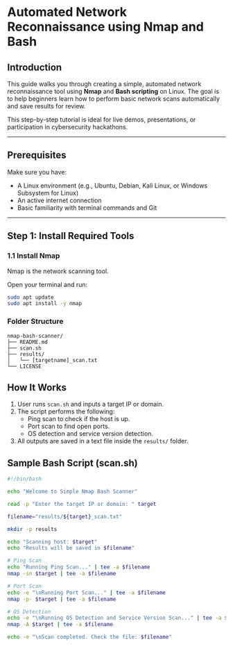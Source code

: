 # Automated Network Reconnaissance using Nmap and Bash

## Introduction

This guide walks you through creating a simple, automated network reconnaissance tool using **Nmap** and **Bash scripting** on Linux. The goal is to help beginners learn how to perform basic network scans automatically and save results for review.

This step-by-step tutorial is ideal for live demos, presentations, or participation in cybersecurity hackathons.

---

## Prerequisites

Make sure you have:

- A Linux environment (e.g., Ubuntu, Debian, Kali Linux, or Windows Subsystem for Linux)
- An active internet connection
- Basic familiarity with terminal commands and Git

---

## Step 1: Install Required Tools

### 1.1 Install Nmap

Nmap is the network scanning tool.

Open your terminal and run:

```bash
sudo apt update
sudo apt install -y nmap
```

### Folder Structure

```
nmap-bash-scanner/
├── README.md
├── scan.sh
├── results/
│   └── [targetname]_scan.txt
└── LICENSE
```

## How It Works

1. User runs `scan.sh` and inputs a target IP or domain.
2. The script performs the following:
   - Ping scan to check if the host is up.
   - Port scan to find open ports.
   - OS detection and service version detection.
3. All outputs are saved in a text file inside the `results/` folder.

## Sample Bash Script (scan.sh)

```bash
#!/bin/bash

echo "Welcome to Simple Nmap Bash Scanner"

read -p "Enter the target IP or domain: " target

filename="results/${target}_scan.txt"

mkdir -p results

echo "Scanning host: $target"
echo "Results will be saved in $filename"

# Ping Scan
echo "Running Ping Scan..." | tee -a $filename
nmap -sn $target | tee -a $filename

# Port Scan
echo -e "\nRunning Port Scan..." | tee -a $filename
nmap -p- $target | tee -a $filename

# OS Detection
echo -e "\nRunning OS Detection and Service Version Scan..." | tee -a $filename
nmap -A $target | tee -a $filename

echo -e "\nScan completed. Check the file: $filename"
```
